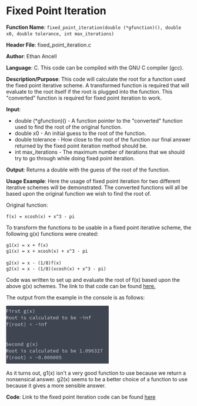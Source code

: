 # Fixed Point Iteration
**Function Name**: ```fixed_point_iteration(double (*gfunction)(), double x0, double tolerance, int max_iterations)```

**Header File**: fixed_point_iteration.c

**Author**: Ethan Ancell

**Language**: C. This code can be compiled with the GNU C compiler (gcc).

**Description/Purpose**: This code will calculate the root for a function used the fixed point iterative scheme. A transformed function is required that will evaluate to the root itself if the root is plugged into the function. This "converted" function is required for fixed point iteration to work.

**Input**:
* double (\*gfunction)() - A function pointer to the "converted" function used to find the root of the original function.
* double x0 - An initial guess to the root of the function.
* double tolerance - How close to the root of the function our final answer returned by the fixed point iteration method should be.
* int max_iterations - The maximum number of iterations that we should try to go through while doing fixed point iteration.

**Output**: Returns a double with the guess of the root of the function.

**Usage Example**: Here the usage of fixed point iteration for two different iterative schemes will be demonstrated. The converted functions will all be based upon the original function we wish to find the root of.

Original function:
```
f(x) = xcosh(x) + x^3 - pi
```
To transform the functions to be usable in a fixed point iterative scheme, the following g(x) functions were created:
```
g1(x) = x + f(x)
g1(x) = x + xcosh(x) + x^3 - pi

g2(x) = x - (1/8)f(x)
g2(x) = x - (1/8)(xcosh(x) + x^3 - pi)
```
Code was written to set up and evaluate the root of f(x) based upon the above g(x) schemes. The link to that code can be found [here.](https://github.com/ethanancell/math4610/blob/master/tasks_source/task_sheet_2/sheet2task3/task3.c)

The output from the example in the console is as follows:

![Console Output Picture](../images/s2_t7_cmdoutput.png)

As it turns out, g1(x) isn't a very good function to use because we return a nonsensical answer. g2(x) seems to be a better choice of a function to use because it gives a more sensible answer.

**Code**: Link to the fixed point iteration code can be found [here](https://github.com/ethanancell/math4610/blob/master/shared_library/src/fixed_point_iteration.c)
